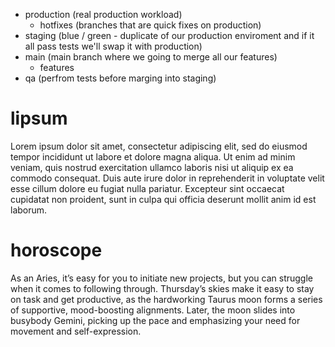 - production (real production workload)
  - hotfixes (branches that are quick fixes on production)
- staging (blue / green - duplicate of our production enviroment and if it all pass tests we'll swap it with production)
- main (main branch where we going to merge all our features)
  - features
- qa (perfrom tests before marging into staging)

# lipsum

Lorem ipsum dolor sit amet, consectetur adipiscing elit, sed do eiusmod tempor incididunt ut labore et dolore magna aliqua. Ut enim ad minim veniam, quis nostrud exercitation ullamco laboris nisi ut aliquip ex ea commodo consequat. Duis aute irure dolor in reprehenderit in voluptate velit esse cillum dolore eu fugiat nulla pariatur. Excepteur sint occaecat cupidatat non proident, sunt in culpa qui officia deserunt mollit anim id est laborum.

# horoscope

As an Aries, it’s easy for you to initiate new projects, but you can struggle when it comes to following through. Thursday’s skies make it easy to stay on task and get productive, as the hardworking Taurus moon forms a series of supportive, mood-boosting alignments. Later, the moon slides into busybody Gemini, picking up the pace and emphasizing your need for movement and self-expression.
